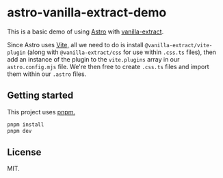 # astro-vanilla-extract-demo

This is a basic demo of using [Astro](https://astro.build) with [vanilla-extract](https://vanilla-extract.style).

Since Astro uses [Vite,](https://vitejs.dev) all we need to do is install `@vanilla-extract/vite-plugin` (along with `@vanilla-extract/css` for use within `.css.ts` files), then add an instance of the plugin to the `vite.plugins` array in our `astro.config.mjs` file. We're then free to create `.css.ts` files and import them within our `.astro` files.

## Getting started

This project uses [pnpm.](https://pnpm.io)

```bash
pnpm install
pnpm dev
```

## License

MIT.
